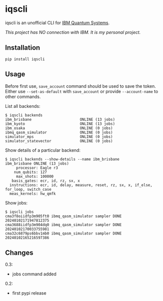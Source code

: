 # iqscli

iqscli is an unofficial CLI for [IBM Quantum Systems](https://quantum.ibm.com/). 

*This project has NO connection with IBM. It is my personal project.*

## Installation

```
pip install iqscli
```

## Usage

Before first use, `save_account` command should be used to save the token. Either use `--set-as-default` with `save_account` or provide `--account-name` to other commands.

List all backends:

```
$ iqscli backends
ibm_brisbane                      ONLINE (13 jobs)
ibm_kyoto                         ONLINE (13 jobs)
ibm_osaka                         ONLINE (0 jobs)
ibmq_qasm_simulator               ONLINE (0 jobs)
simulator_mps                     ONLINE (0 jobs)
simulator_statevector             ONLINE (0 jobs)
```

Show details of a particular backend:

```
$ iqscli backends --show-details --name ibm_brisbane
ibm_brisbane ONLINE (13 jobs)
     processor: Eagle r3
    num_qubits: 127
     max_shots: 100000
   basis_gates: ecr, id, rz, sx, x
  instructions: ecr, id, delay, measure, reset, rz, sx, x, if_else, for_loop, switch_case
  meas_kernels: hw_qmfk
```

Show jobs:

```
$ iqscli jobs
cma3f8oiidfp3m905ft0 ibmq_qasm_simulator sampler DONE 20240102171947812375
cma3688iidfp3m904dq0 ibmq_qasm_simulator sampler DONE 20240102170033755981
cma32c6879ps6bbv1mb0 ibmq_qasm_simulator sampler DONE 20240102165216597386
```

## Changes

0.3:
- jobs command added

0.2:
- first pypi release
